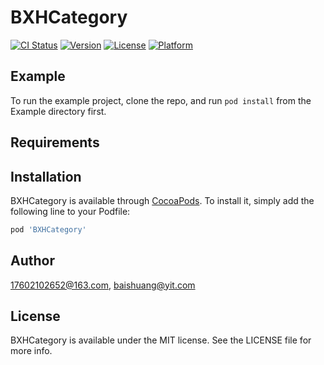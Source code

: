 # BXHCategory

[![CI Status](https://img.shields.io/travis/17602102652@163.com/BXHCategory.svg?style=flat)](https://travis-ci.org/17602102652@163.com/BXHCategory)
[![Version](https://img.shields.io/cocoapods/v/BXHCategory.svg?style=flat)](https://cocoapods.org/pods/BXHCategory)
[![License](https://img.shields.io/cocoapods/l/BXHCategory.svg?style=flat)](https://cocoapods.org/pods/BXHCategory)
[![Platform](https://img.shields.io/cocoapods/p/BXHCategory.svg?style=flat)](https://cocoapods.org/pods/BXHCategory)

## Example

To run the example project, clone the repo, and run `pod install` from the Example directory first.

## Requirements

## Installation

BXHCategory is available through [CocoaPods](https://cocoapods.org). To install
it, simply add the following line to your Podfile:

```ruby
pod 'BXHCategory'
```

## Author

17602102652@163.com, baishuang@yit.com

## License

BXHCategory is available under the MIT license. See the LICENSE file for more info.
